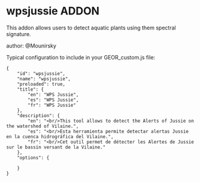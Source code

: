 wpsjussie ADDON
================

This addon allows users to detect aquatic plants using them spectral signature.

author: @Mounirsky

Typical configuration to include in your GEOR_custom.js file:

    {
        "id": "wpsjussie",
        "name": "wpsjussie",
        "preloaded": true,
        "title": {
            "en": "WPS Jussie",
            "es": "WPS Jussie",
            "fr": "WPS Jussie"
        },
        "description": {
            "en": "<br/>This tool allows to detect the Alerts of Jussie on the watershed of Vilaine.",
            "es": "<br/>Esta herramienta permite detectar alertas Jussie en la cuenca hidrográfica del Vilaine.",
            "fr": "<br/>Cet outil permet de détecter les Alertes de Jussie sur le bassin versant de la Vilaine."
        },
        "options": {

        }
    }

